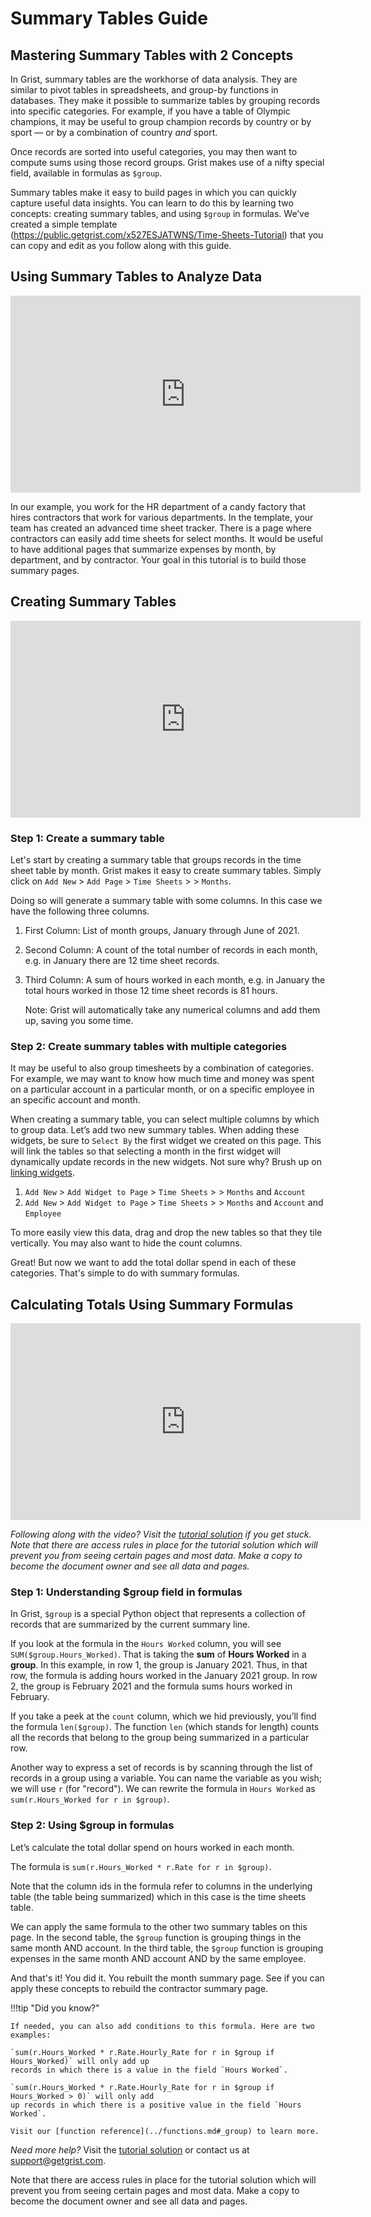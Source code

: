 # Summary Tables Guide

## Mastering Summary Tables with 2 Concepts

In Grist, summary tables are the workhorse of data analysis. They are similar to pivot tables in
spreadsheets, and group-by functions in databases. They make it possible to summarize tables by
grouping records into specific categories. For example, if you have a table of Olympic champions,
it may be useful to group champion records by country or by sport — or by a combination of country
_and_ sport.

Once records are sorted into useful categories, you may then want to compute sums using those
record groups. Grist makes use of a nifty special field, available in formulas as `$group`.

Summary tables make it easy to build pages in which you can quickly capture useful data insights.
You can learn to do this by learning two concepts: creating summary tables, and using `$group` in
formulas. We’ve created a simple template
(<https://public.getgrist.com/x527ESJATWNS/Time-Sheets-Tutorial>) that you can copy and edit as
you follow along with this guide.

## Using Summary Tables to Analyze Data

<iframe width="560" height="315" src="https://www.youtube.com/embed/wSyip0KQRbI?rel=0" frameborder="0" allow="accelerometer; autoplay; encrypted-media; gyroscope; picture-in-picture" allowfullscreen></iframe>

In our example, you work for the HR department of a candy factory that hires contractors that work
for various departments. In the template, your team has created an advanced time sheet tracker.
There is a page where contractors can easily add time sheets for select months. It would be useful
to have additional pages that summarize expenses by month, by department, and by contractor. Your
goal in this tutorial is to build those summary pages.


## Creating Summary Tables

<iframe width="560" height="315" src="https://www.youtube.com/embed/n11mamU78GY?rel=0" frameborder="0" allow="accelerometer; autoplay; encrypted-media; gyroscope; picture-in-picture" allowfullscreen></iframe>

### Step 1: Create a summary table

Let's start by creating a summary table that groups records in the time sheet table by month.
Grist makes it easy to create summary tables. Simply click on `Add New` > `Add Page` >
`Time Sheets` > <span class="grist-icon-lg" style="--icon: var(--icon-Pivot)"></span> > `Months`.

Doing so will generate a summary table with some columns. In this case we have the following three columns.

1. First Column: List of month groups, January through June of 2021.
2. Second Column: A count of the total number of records in each month, e.g. in January there are 12 time sheet records.
3. Third Column: A sum of hours worked in each month, e.g. in January the total hours worked in
   those 12 time sheet records is 81 hours.

   Note: Grist will automatically take any numerical columns and add them up, saving you some time.

### Step 2: Create summary tables with multiple categories

It may be useful to also group timesheets by a combination of categories. For example, we may want
to know how much time and money was spent on a particular account in a particular month, or on a
specific employee in an specific account and month.

When creating a summary table, you can select multiple columns by which to group data. Let’s add
two new summary tables. When adding these widgets, be sure to `Select By` the first widget we
created on this page. This will link the tables so that selecting a month in the first widget will
dynamically update records in the new widgets. Not sure why? Brush up on [linking
widgets](../linking-widgets.md).

1. `Add New` > `Add Widget to Page` > `Time Sheets` >
   <span class="grist-icon-lg" style="--icon: var(--icon-Pivot)"></span> >
   `Months` and `Account`
2. `Add New` > `Add Widget to Page` > `Time Sheets` >
   <span class="grist-icon-lg" style="--icon: var(--icon-Pivot)"></span> >
   `Months` and `Account` and `Employee`

To more easily view this data, drag and drop the new tables so that they tile vertically. You may
also want to hide the count columns.

Great! But now we want to add the total dollar spend in each of these categories. That's simple to
do with summary formulas.


## Calculating Totals Using Summary Formulas

<iframe width="560" height="315" src="https://www.youtube.com/embed/4-ihoU1m3rc?rel=0" frameborder="0" allow="accelerometer; autoplay; encrypted-media; gyroscope; picture-in-picture" allowfullscreen></iframe>

_Following along with the video? Visit the [tutorial
solution](https://public.getgrist.com/mSEXKmZYpJwV/Time-Sheets-Tutorial-Solution/p/10) if you get
stuck. Note that there are access rules in place for the tutorial solution which will prevent you
from seeing certain pages and most data. Make a copy to become the document owner and see all data
and pages._


### Step 1: Understanding $group field in formulas

In Grist, `$group` is a special Python object that represents a collection of records that are
summarized by the current summary line.

If you look at the formula in the `Hours Worked` column, you will see `SUM($group.Hours_Worked)`.
That is taking the **sum** of **Hours Worked** in a **group**. In this example, in row 1, the
group is January 2021. Thus, in that row, the formula is adding hours worked in the January 2021
group. In row 2, the group is February 2021 and the formula sums hours worked in February.

If you take a peek at the `count` column, which we hid previously, you’ll find the formula
`len($group)`. The function `len` (which stands for length) counts all the records that belong to
the group being summarized in a particular row.

Another way to express a set of records is by scanning through the list of records in a group
using a variable. You can name the variable as you wish; we will use `r` (for "record"). We can
rewrite the formula in `Hours Worked` as `sum(r.Hours_Worked for r in $group)`.

### Step 2: Using $group in formulas

Let’s calculate the total dollar spend on hours worked in each month.

The formula is `sum(r.Hours_Worked * r.Rate for r in $group)`.

Note that the column ids in the formula refer to columns in the underlying table (the table being
summarized) which in this case is the time sheets table.

We can apply the same formula to the other two summary tables on this page. In the second table,
the `$group` function is grouping things in the same month AND account. In the third table, the
`$group` function is grouping expenses in the same month AND account AND by the same employee.

And that's it! You did it. You rebuilt the month summary page. See if you can apply these concepts
to rebuild the contractor summary page.


!!!tip "Did you know?"

    If needed, you can also add conditions to this formula. Here are two examples:

    `sum(r.Hours_Worked * r.Rate.Hourly_Rate for r in $group if Hours_Worked)` will only add up
    records in which there is a value in the field `Hours Worked`.

    `sum(r.Hours_Worked * r.Rate.Hourly_Rate for r in $group if Hours_Worked > 0)` will only add
    up records in which there is a positive value in the field `Hours Worked`.

    Visit our [function reference](../functions.md#_group) to learn more.

*Need more help?* Visit the [tutorial solution](https://public.getgrist.com/mSEXKmZYpJwV/Time-Sheets-Tutorial-Solution/p/10) or contact
us at <support@getgrist.com>.

Note that there are access rules in place for the tutorial solution which will prevent you from
seeing certain pages and most data. Make a copy to become the document owner and see all data and
pages.
